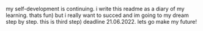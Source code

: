 my self-development is continuing. i write this readme as a diary of my learning. thats fun) but i really want to succed and im going to my dream step by step. this is third step) deadline 21.06.2022. lets go make my future!
